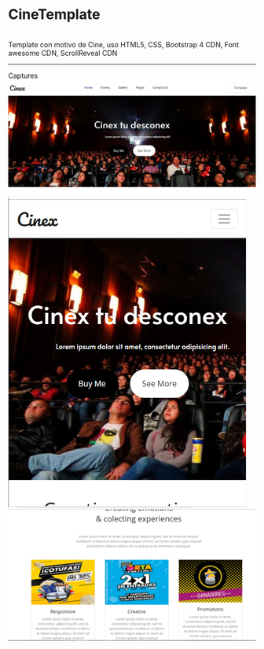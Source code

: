 # CineTemplate
<br>
Template con motivo de Cine, uso HTML5, CSS, Bootstrap 4 CDN, Font awesome CDN, ScrollReveal CDN
<hr>
Captures
<img src="https://github.com/luisphp/CineTemplate/blob/master/images/Captura1.PNG">
<br>
<img src="https://github.com/luisphp/CineTemplate/blob/master/images/Captura2.PNG" >
<br>
<img src="https://github.com/luisphp/CineTemplate/blob/master/images/Captura3.PNG">
<br>
